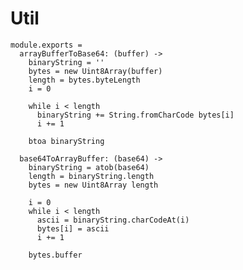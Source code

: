 Util
====

    module.exports =
      arrayBufferToBase64: (buffer) ->
        binaryString = ''
        bytes = new Uint8Array(buffer)
        length = bytes.byteLength
        i = 0

        while i < length
          binaryString += String.fromCharCode bytes[i]
          i += 1

        btoa binaryString

      base64ToArrayBuffer: (base64) ->
        binaryString = atob(base64)
        length = binaryString.length
        bytes = new Uint8Array length

        i = 0
        while i < length
          ascii = binaryString.charCodeAt(i)
          bytes[i] = ascii
          i += 1
        
        bytes.buffer
